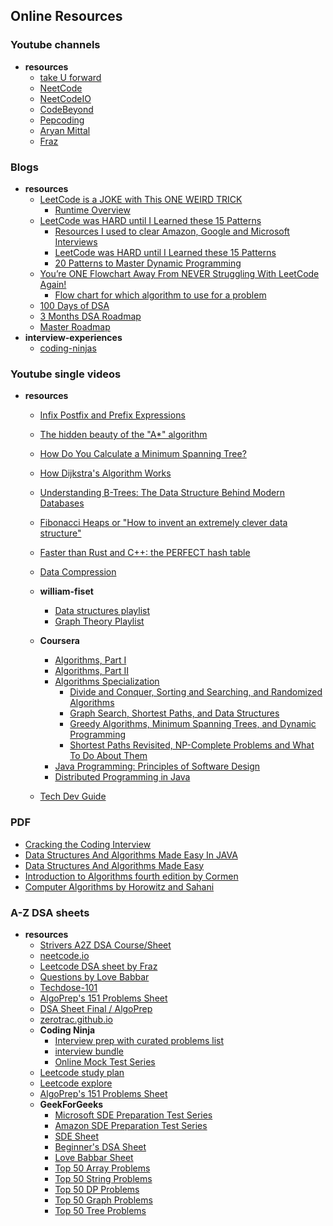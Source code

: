 ## Online Resources

### Youtube channels

- **resources**
    - [take U forward](https://www.youtube.com/@takeUforward/playlists)
    - [NeetCode](https://www.youtube.com/@NeetCode/playlists)
    - [NeetCodeIO](https://www.youtube.com/@NeetCodeIO/playlists)
    - [CodeBeyond](https://www.youtube.com/@CodeBeyond/playlists)
    - [Pepcoding](https://www.youtube.com/@Pepcoding/playlists)
    - [Aryan Mittal](https://www.youtube.com/@ARYANMITTAL/playlists)
    - [Fraz](https://www.youtube.com/@mohammadfraz/playlists)

### Blogs

- **resources**
    - [LeetCode is a JOKE with This ONE WEIRD TRICK](https://www.youtube.com/watch?v=eB7SMsE6qEc)
        - [Runtime Overview](https://algo.monster/problems/runtime_summary)
    - [LeetCode was HARD until I Learned these 15 Patterns](https://www.youtube.com/watch?v=DjYZk8nrXVY)
        - [Resources I used to clear Amazon, Google and Microsoft Interviews](https://blog.algomaster.io/p/368a3274-10b7-451b-bd9e-91c45a2164d7)
        - [LeetCode was HARD until I Learned these 15 Patterns](https://blog.algomaster.io/p/15-leetcode-patterns)
        - [20 Patterns to Master Dynamic Programming](https://blog.algomaster.io/p/20-patterns-to-master-dynamic-programming)
    - [You’re ONE Flowchart Away From NEVER Struggling With LeetCode Again!](https://www.youtube.com/watch?v=s5gWz9Fa1yo)
        - [Flow chart for which algorithm to use for a problem](https://algo.monster/flowchart)
    - [100 Days of DSA](https://whimsical.com/100-days-of-dsa-JjsnhMcKViecPVFfFAZx3g)
    - [3 Months DSA Roadmap](https://whimsical.com/3-months-dsa-roadmap-WSohgysgPm5YzdhSBnfK4E)
    - [Master Roadmap](https://whimsical.com/master-roadmap-SzYF2dY2SqwtPQfY5A3mZS)
- **interview-experiences**
    - [coding-ninjas](https://www.codingninjas.com/studio/interview-experiences)

### Youtube single videos

- **resources**

    - [Infix Postfix and Prefix Expressions](https://www.youtube.com/watch?v=_PU5t-gk_B4)
    - [The hidden beauty of the "A*" algorithm](https://www.youtube.com/watch?v=A60q6dcoCjw)
    - [How Do You Calculate a Minimum Spanning Tree?](https://www.youtube.com/watch?v=Yldkh0aOEcg)
    - [How Dijkstra's Algorithm Works](https://www.youtube.com/watch?v=EFg3u_E6eHU)
    - [Understanding B-Trees: The Data Structure Behind Modern Databases](https://www.youtube.com/watch?v=K1a2Bk8NrYQ)
    - [Fibonacci Heaps or "How to invent an extremely clever data structure"](https://www.youtube.com/watch?v=6JxvKfSV9Ns)
    - [Faster than Rust and C++: the PERFECT hash table](https://www.youtube.com/watch?v=DMQ_HcNSOAI)
    - [Data Compression](https://www.youtube.com/playlist?list=PLpXOY-RxVRTOR1PAtQUwoZN2tSs1ICSk7)

    - **william-fiset**
        - [Data structures playlist](https://www.youtube.com/playlist?list=PLDV1Zeh2NRsB6SWUrDFW2RmDotAfPbeHu)
        - [Graph Theory Playlist](https://www.youtube.com/playlist?list=PLDV1Zeh2NRsDGO4--qE8yH72HFL1Km93P)

    - **Coursera**
        - [Algorithms, Part I](https://www.coursera.org/learn/algorithms-part1/home/welcome)
        - [Algorithms, Part II](https://www.coursera.org/learn/algorithms-part2/home/welcome)
        - [Algorithms Specialization](https://www.coursera.org/specializations/algorithms#courses)
            - [Divide and Conquer, Sorting and Searching, and Randomized Algorithms](https://www.coursera.org/learn/algorithms-divide-conquer/home/welcome)
            - [Graph Search, Shortest Paths, and Data Structures](https://www.coursera.org/learn/algorithms-graphs-data-structures/home/welcome)
            - [Greedy Algorithms, Minimum Spanning Trees, and Dynamic Programming](https://www.coursera.org/learn/algorithms-greedy/home/welcome)
            - [Shortest Paths Revisited, NP-Complete Problems and What To Do About Them](https://www.coursera.org/learn/algorithms-npcomplete/home/welcome)
        - [Java Programming: Principles of Software Design](https://www.coursera.org/learn/java-programming-design-principles/home/welcome)
        - [Distributed Programming in Java](https://www.coursera.org/learn/distributed-programming-in-java/home/welcome)
    - [Tech Dev Guide](https://techdevguide.withgoogle.com/paths/data-structures-and-algorithms)

### PDF

- [Cracking the Coding Interview](./pdf/Cracking-the-Coding-Interview-6th-Edition-189-Programming-Questions-and-Solutions.pdf)
- [Data Structures And Algorithms Made Easy In JAVA](./pdf/Data_Structures_and_Algorithms_Made_Easy_in_Java.pdf)
- [Data Structures And Algorithms Made Easy](./pdf/Data_Structures_and_Algorithms_Made_Easy.pdf)
- [Introduction to Algorithms fourth edition by Cormen](./pdf/Introduction_to_Algorithms_4th_edition_by_Cormen.pdf)
- [Computer Algorithms by Horowitz and Sahani](./pdf/horowitz-and-sahani-fundamentals-of-computer-algorithms-2nd-edition.pdf)

### A-Z DSA sheets

- **resources**
    - [Strivers A2Z DSA Course/Sheet](https://takeuforward.org/strivers-a2z-dsa-course/strivers-a2z-dsa-course-sheet-2/)
    - [neetcode.io](https://neetcode.io/practice)
    - [Leetcode DSA sheet by Fraz](https://docs.google.com/spreadsheets/d/1-wKcV99KtO91dXdPkwmXGTdtyxAfk1mbPXQg81R9sFE/edit#gid=0)
    - [Questions by Love Babbar](https://drive.google.com/file/d/1FMdN_OCfOI0iAeDlqswCiC2DZzD4nPsb/view)
    - [Techdose-101](https://docs.google.com/spreadsheets/d/1TtgjX_cZPxEyuzwlLqCk9q6C1-HUXM8014ADfIXNKZE/edit#gid=0)
    - [AlgoPrep's 151 Problems Sheet](https://docs.google.com/spreadsheets/d/1kyHfGGaLTzWspcqMUUS5Httmip7t8LJB0P-uPrRLGos/edit#gid=0)
    - [DSA Sheet Final / AlgoPrep](https://docs.google.com/spreadsheets/d/16MyliPAOywm5H3Hmy_Utk6P5gwx4vvpb7i5iAqj1Aw4/edit#gid=0)
    - [zerotrac.github.io](https://zerotrac.github.io/leetcode_problem_rating/#/)
    - **Coding Ninja**
        - [Interview prep with curated problems list](https://www.codingninjas.com/studio/problem-lists)
        - [interview bundle](https://www.codingninjas.com/studio/interview-bundle)
        - [Online Mock Test Series](https://www.codingninjas.com/studio/test-series)
    - [Leetcode study plan](https://leetcode.com/studyplan/)
    - [Leetcode explore](https://leetcode.com/explore/)
    - [AlgoPrep's 151 Problems Sheet](https://docs.google.com/spreadsheets/d/1kyHfGGaLTzWspcqMUUS5Httmip7t8LJB0P-uPrRLGos/edit#gid=0)
    - **GeekForGeeks**
        - [Microsoft SDE Preparation Test Series](https://www.geeksforgeeks.org/batch/mts-1?tab=Chapters)
        - [Amazon SDE Preparation Test Series](https://www.geeksforgeeks.org/batch/Amazon-Test-Series?tab=Chapters)
        - [SDE Sheet](https://www.geeksforgeeks.org/explore?page=1&sprint=a663236c31453b969852f9ea22507634&sortBy=submissions&sprint_name=SDE%20Sheet&utm_source=geeksforgeeks&utm_medium=main_header&utm_campaign=practice_header)
        - [Beginner's DSA Sheet](https://www.geeksforgeeks.org/explore?page=1&sprint=ca8ae412173dbd8346c26a0295d098fd&sortBy=submissions&sprint_name=Beginner%27s%20DSA%20Sheet&utm_source=geeksforgeeks&utm_medium=main_header&utm_campaign=practice_header)
        - [Love Babbar Sheet](https://www.geeksforgeeks.org/explore?page=1&sprint=94ade6723438d94ecf0c00c3937dad55&sortBy=submissions&sprint_name=Love%20Babbar%20Sheet&utm_source=geeksforgeeks&utm_medium=main_header&utm_campaign=practice_header)
        - [Top 50 Array Problems](https://www.geeksforgeeks.org/explore?page=2&sprint=50746f92a895c22a50504ac0c1fb9c84&sortBy=submissions&sprint_name=Top%2050%20Array%20Problems)
        - [Top 50 String Problems](https://www.geeksforgeeks.org/explore?page=1&sprint=57184072610b884e5df3584cc534115d&sortBy=submissions&sprint_name=Top%2050%20String%20Problems)
        - [Top 50 DP Problems](https://www.geeksforgeeks.org/explore?page=1&sprint=93d672753b74440c7427214c8ebf866d&sortBy=submissions&sprint_name=Top%2050%20DP%20Problems)
        - [Top 50 Graph Problems](https://www.geeksforgeeks.org/explore?page=1&sprint=405e9db0f353691ad3b2d546b19145e9&sortBy=submissions&sprint_name=Top%2050%20Graph%20Problems)
        - [Top 50 Tree Problems](https://www.geeksforgeeks.org/explore?page=1&sprint=5f24de84b65bf7c4f4399c8111e26b81&sortBy=submissions&sprint_name=Top%2050%20Tree%20Problems)
